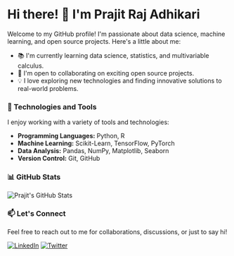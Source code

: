 # Hi there! 👋 I'm Prajit Raj Adhikari

Welcome to my GitHub profile! I'm passionate about data science, machine learning, and open source projects. Here's a little about me:

- 📚 I'm currently learning data science, statistics, and multivariable calculus.
- 🤝 I'm open to collaborating on exciting open source projects.
- 💡 I love exploring new technologies and finding innovative solutions to real-world problems.

### 🔧 Technologies and Tools

I enjoy working with a variety of tools and technologies:

- **Programming Languages:** Python, R
- **Machine Learning:** Scikit-Learn, TensorFlow, PyTorch
- **Data Analysis:** Pandas, NumPy, Matplotlib, Seaborn
- **Version Control:** Git, GitHub

### 📊 GitHub Stats

![Prajit's GitHub Stats](https://github-readme-stats.vercel.app/api?username=adhikariprajitraj&show_icons=true&theme=radical)

### 📫 Let's Connect

Feel free to reach out to me for collaborations, discussions, or just to say hi!

[![LinkedIn](https://img.shields.io/badge/LinkedIn-Prajit%20Raj%20Adhikari-blue)](https://www.linkedin.com/in/prajit-adhikari/)
[![Twitter](https://img.shields.io/badge/Twitter-@yourusername-blue)](https://twitter.com/yourusername)

<!---
adhikariprajitraj/adhikariprajitraj is a ✨ special ✨ repository because its `README.md` (this file) appears on your GitHub profile.
You can click the Preview link to take a look at your changes.
--->
